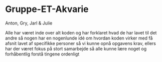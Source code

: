 # Gruppe-ET-Akvarie

Anton, Gry, Jarl & Julie

Alle har været inde over alt koden og har forklaret hvad de har lavet til det andre så nogen har en nogenlunde idé om hvordan koden virker med få afsnit lavet af specifikke personer så vi kunne opnå opgavens krav, ellers har der været fokus på stort samarbejde så alle kunne lære noget og forhåbentlig forstå tingene ordenligt
